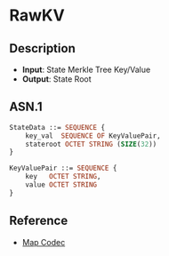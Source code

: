 # RawKV

## Description

- **Input**: State Merkle Tree Key/Value
- **Output**: State Root

## ASN.1

```asn1
StateData ::= SEQUENCE {
    key_val  SEQUENCE OF KeyValuePair,
    stateroot OCTET STRING (SIZE(32))
}

KeyValuePair ::= SEQUENCE {
    key   OCTET STRING,
    value OCTET STRING
}
```

## Reference

- [Map Codec](https://graypaper.fluffylabs.dev/#/293bf5a/33bd0033d700)
